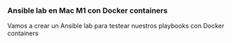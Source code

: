 ### Ansible lab en Mac M1 con Docker containers

Vamos a crear un Ansible lab para testear nuestros playbooks con Docker containers





